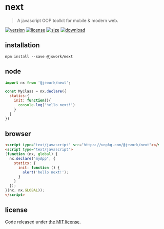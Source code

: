 # next
> A javascript OOP toolkit for mobile & modern web.

[![version][version-image]][version-url]
[![license][license-image]][license-url]
[![size][size-image]][size-url]
[![download][download-image]][download-url]

## installation
```shell
npm install --save @jswork/next
```

## node
```js
import nx from '@jswork/next';

const MyClass = nx.declare({
  statics:{
    init: function(){
      console.log('hello next!')
    }
  }
})
```

## browser
```html
<script type="text/javascript" src="https://unpkg.com/@jswork/next"></script>
<script type="text/javascript">
(function (nx, global) {
  nx.declare('myApp', {
    statics: {
      init: function () {
        alert('hello next!');
      }
    }
  });
}(nx, nx.GLOBAL));
</script>
```

## license
Code released under [the MIT license](https://github.com/afeiship/next/blob/master/LICENSE.txt).

[version-image]: https://img.shields.io/npm/v/@jswork/next
[version-url]: https://npmjs.org/package/@jswork/next

[license-image]: https://img.shields.io/npm/l/@jswork/next
[license-url]: https://github.com/afeiship/next/blob/master/LICENSE.txt

[size-image]: https://img.shields.io/bundlephobia/minzip/@jswork/next
[size-url]: https://github.com/afeiship/next/blob/master/dist/index.min.js

[download-image]: https://img.shields.io/npm/dm/@jswork/next
[download-url]: https://www.npmjs.com/package/@jswork/next
